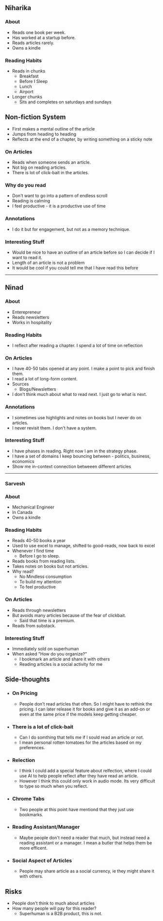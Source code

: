 ## Niharika

### About

- Reads one book per week.
- Has worked at a startup before.
- Reads articles rarely.
- Owns a kindle

### Reading Habits

- Reads in chunks
  - Breakfast
  - Before I Sleep
  - Lunch
  - Airport
- Longer chunks
  - Sits and completes on saturdays and sundays

## Non-fiction System

- First makes a mental outline of the article
- Jumps from heading to heading
- Reflects at the end of a chapter, by writing something on a sticky note

### On Articles

- Reads when someone sends an article.
- Not big on reading articles.
- There is lot of click-bait in the articles.

### Why do you read

- Don't want to go into a pattern of endless scroll
- Reading is calming
- I feel productive - it is a productive use of time

### Annotations

- I do it but for engagement, but not as a memory technique.

### Interesting Stuff

- Would be nice to have an outline of an article before so I can decide if I want to read it.
- Length of an article is not a problem
- It would be cool if you could tell me that I have read this before

---

## Ninad

### About

- Enterepreneur
- Reads newsletters
- Works in hospitality

### Reading Habits

- I reflect after reading a chapter. I spend a lot of time on reflection

### On Articles

- I have 40-50 tabs opened at any point. I make a point to pick and finish them.
- I read a lot of long-form content.
- Sources
  - Blogs/Newsletters
- I don't think much about what to read next. I just go to what is next.

### Annotations

- I sometimes use highlights and notes on books but I never do on articles.
- I never revisit them. I don't have a system.

### Interesting Stuff

- I have phases in reading. Right now I am in the strategy phase.
- I have a set of domains I keep bouncing between - politics, business, economics
- Show me in-context connection betweeen different articles

---

### Sarvesh

### About

- Mechanical Engineer
- In Canada
- Owns a kindle

### Reading Habits

- Reads 40-50 books a year
- Used to use excel to manage, shifted to good-reads, now back to excel
- Whenever I find time
  - Before I go to sleep.
- Reads books from reading lists.
- Takes notes on books but not articles.
- Why read?
  - No Mindless consumption
  - To build my attention
  - To feel productive

### On Articles

- Reads through newsletters
- But avoids many articles because of the fear of clickbait.
  - Said that time is a premium.
- Reads from substack.

### Interesting Stuff

- Immediately sold on superhuman
- When asked "How do you organize?"
  - I bookmark an article and share it with others
  - Reading articles is a social activity for me

## Side-thoughts

- ### On Pricing
  - People don't read articles that often. So I might have to rethink the pricing. I can later release it for books and give it as an add-on or even at the same price if the models keep getting cheaper.
- ### There is a lot of click-bait
  - Can I do somthing that tells me if I sould read an article or not.
  - I mean personal rotten tomatoes for the articles based on my preferences.
- ### Relection
  - I think I could add a special feature about relfection, where I could use AI to help people reflect after they have read an article.
  - However I think this could only work in audio mode. Its very difficult to type so much when you reflect.
- ### Chrome Tabs
  - Two people at this point have mentiond that they just use bookmarks.
- ### Reading Assistant/Manager
  - Maybe people don't need a reader that much, but instead need a reading assistant or a manager. I mean a butler that helps them be more efficent.
- ### Social Aspect of Articles
  - People may share article as a social currency, ie they might share it with others.

## Risks

- People don't think to much about articles
- How many people will pay for this reader?
  - Superhuman is a B2B product, this is not.
